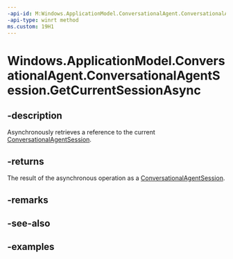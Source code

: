 ```yaml
---
-api-id: M:Windows.ApplicationModel.ConversationalAgent.ConversationalAgentSession.GetCurrentSessionAsync
-api-type: winrt method
ms.custom: 19H1
---
```


<!-- Method syntax.
public IAsyncOperation<ConversationalAgentSession> ConversationalAgentSession.GetCurrentSessionAsync()
-->

# Windows.ApplicationModel.ConversationalAgent.ConversationalAgentSession.GetCurrentSessionAsync

## -description

Asynchronously retrieves a reference to the current [ConversationalAgentSession](conversationalagentsession.md).

## -returns

The result of the asynchronous operation as a [ConversationalAgentSession](conversationalagentsession.md).

## -remarks

## -see-also

## -examples
